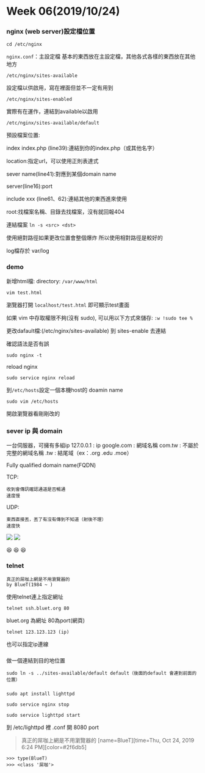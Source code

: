 # Week 06(2019/10/24)

### nginx (web server)設定檔位置
```
cd /etc/nginx
```
`nginx.conf`：主設定檔
基本的東西放在主設定檔，其他各式各樣的東西放在其他地方
```
/etc/nginx/sites-available
```
設定檔以供啟用，寫在裡面但並不一定有用到
```
/etc/nginx/sites-enabled
```
實際有在運作，連結到available以啟用

```
/etc/nginx/sites-available/default
```
預設檔案位置:

index index.php (line39):連結到你的index.php（或其他名字）

location:指定url，可以使用正則表達式

sever name(line41):對應到某個domain name 

server(line16):port

include xxx (line61、62):連結其他的東西進來使用

root:找檔案名稱、目錄去找檔案，沒有就回報404

連結檔案
`ln -s <src> <dst>`

使用絕對路徑如果更改位置會整個爆炸
所以使用相對路徑是較好的

log檔存於 var/log

### demo

新增html檔:
directory: `/var/www/html`
```
vim test.html
```
瀏覽器打開 `localhost/test.html` 即可顯示test畫面

如果 vim 中存取權限不夠(沒有 sudo), 可以用以下方式來儲存:
`:w !sudo tee %`

更改dafault檔:(/etc/nginx/sites-available)
到 sites-enable 去連結

確認語法是否有誤
```
sudo nginx -t 
```
reload nginx
```
sudo service nginx reload
```

到`/etc/hosts`設定一個本機host的 doamin name
```
sudo vim /etc/hosts
```
開啟瀏覽器看剛剛改的


### sever ip 與 domain 

一台伺服器，可擁有多組ip
127.0.0.1 : ip
google.com : 網域名稱
com.tw : 不屬於完整的網域名稱
.tw : 結尾域（ex：.org .edu .moe）

Fully qualified domain name(FQDN)

TCP:
```
收到會傳訊確認通道是否暢通
速度慢
```
UDP:
```
東西直接丟，丟了有沒有傳到不知道（射後不理）
速度快
```

![](https://i.imgur.com/d4Hirov.png)
![](https://i.imgur.com/va2oCCQ.png)

:laughing: :laughing: :laughing: 

### telnet
```
真正的屌咖上網是不用瀏覽器的
by BlueT(1984 ~ )
```
使用telnet連上指定網址
```
telnet ssh.bluet.org 80
```
bluet.org 為網址 80為port(網頁)
```
telnet 123.123.123 (ip)
```
也可以指定ip連線

### 

做一個連結到目的地位置
```
sudo ln -s ../sites-available/default default（後面的default 會連到前面的位置）
```
### 

```
sudo apt install lighttpd
```
```
sudo service nginx stop
```
```
sudo service lighttpd start
```
到 /etc/lighttpd 裡 .conf 開 8080 port




>真正的屌咖上網是不用瀏覽器的
>[name=BlueT][time=Thu, Oct 24, 2019 6:24 PM][color=#2f6db5]

```
>>> type(BlueT)
>>> <class '屌咖'>
```
